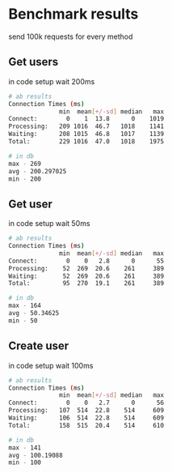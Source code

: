 # Benchmark results
send 100k requests for every method

## Get users
in code setup wait 200ms
```bash
# ab results
Connection Times (ms)
              min  mean[+/-sd] median   max
Connect:        0    1  13.8      0    1019
Processing:   209 1016  46.7   1018    1141
Waiting:      208 1015  46.8   1017    1139
Total:        229 1016  47.0   1018    1975
```

```bash
# in db
max - 269
avg - 200.297025
min - 200
```


## Get user
in code setup wait 50ms
```bash
# ab results
Connection Times (ms)
              min  mean[+/-sd] median   max
Connect:        0    0   2.8      0      55
Processing:    52  269  20.6    261     389
Waiting:       52  269  20.6    261     389
Total:         95  270  19.1    261     389
```

```bash
# in db
max - 164
avg - 50.34625
min - 50
```

## Create user
in code setup wait 100ms
```bash
# ab results
Connection Times (ms)
              min  mean[+/-sd] median   max
Connect:        0    0   2.7      0      56
Processing:   107  514  22.8    514     609
Waiting:      106  514  22.8    514     609
Total:        158  515  20.4    514     610
```

```bash
# in db
max - 141
avg - 100.19088
min - 100
```
